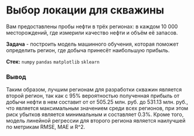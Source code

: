 # Выбор локации для скважины

Вам предоставлены пробы нефти в трёх регионах: в каждом 10 000 месторождений, где измерили качество нефти и объём её запасов. 

**Задача** - построить модель машинного обучения, которая поможет определить регион, где добыча принесёт наибольшую прибыль. 

**Стек:** `numpy` `pandas` `matplotlib` `sklearn`

### Вывод

Таким образом, лучшим регионам для разработки скважин является второй регион, так как с 95% вероятностью полученная прибыль от добычи нефти в нем составит от от 505.25 млн. руб. до 531.13 млн. руб., что является максимальным значением среди всех регионов, при этом риск убытков является минимальным и составляет 0.3%. Кроме того, модель линейной регрессии для второго региона является наилучшей по метрикам RMSE, MAE и R^2.
